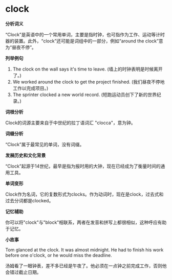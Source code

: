 # clock

**分析词义**

  

“Clock”是英语中的一个常用单词，主要是指时钟，也可指作为工作、运动等计时器的装置。此外，“clock”还可能是词组中的一部分，例如“around the clock”意为“昼夜不停”。

  

**列举例句**

  

1.  The clock on the wall says it's time to leave. (墙上的时钟表明是时候离开了。)
2.  We worked around the clock to get the project finished. (我们昼夜不停地工作以完成项目。)
3.  The sprinter clocked a new world record. (短跑运动员创下了新的世界纪录。)

  

**词根分析**

  

Clock的词源主要来自于中世纪的拉丁语词汇 "clocca"，意为钟。

  

**词缀分析**

  

“Clock”属于最常见的单词，没有词缀。

  

**发展历史和文化背景**

  

“Clock”起源于14世纪，最早是指为报时用的大钟，现在已经成为了衡量时间的通用工具。

  

**单词变形**

  

Clock作为名词，它的复数形式为clocks。作为动词时，现在是clock，过去式和过去分词都是clocked。

  

**记忆辅助**

  

你可以将"clock"与"block"相联系，两者在发音和拼写上都很相似，这种呼应有助于记忆。

  

**小故事**

  

Tom glanced at the clock. It was almost midnight. He had to finish his work before one o'clock, or he would miss the deadline.

  

汤姆看了一眼钟表，差不多已经是午夜了。他必须在一点钟之前完成工作，否则他会错过截止日期。
